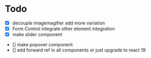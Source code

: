# Todo

-  [x] decouple imagemagifier add more variation
-  [x] Form Control integrate other element integration
-  [x] make slider component
-  [] make popover component
-  [] add forward ref in all components or just upgrade to react 19
